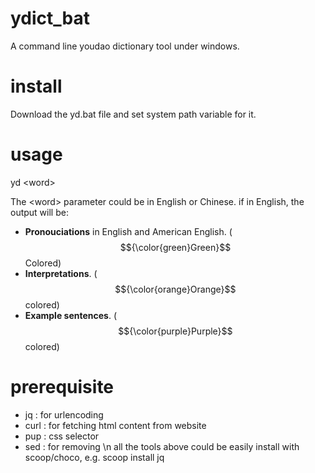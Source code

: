 # ydict_bat
A command line youdao dictionary tool under windows.

# install
Download the yd.bat file and set system path variable for it.

# usage
yd \<word\>

The \<word\> parameter could be in English or Chinese.
if in English, the output will be:

- <b>Pronouciations</b> in English and American English. ($${\color{green}Green}$$ Colored)
- <b>Interpretations</b>. ($${\color{orange}Orange}$$  colored)
- <b>Example sentences</b>. ($${\color{purple}Purple}$$  colored)

# prerequisite

- jq : for urlencoding
- curl : for fetching html content from website
- pup : css selector
- sed : for removing \n
  all the tools above could be easily install with scoop/choco, e.g. scoop install jq
